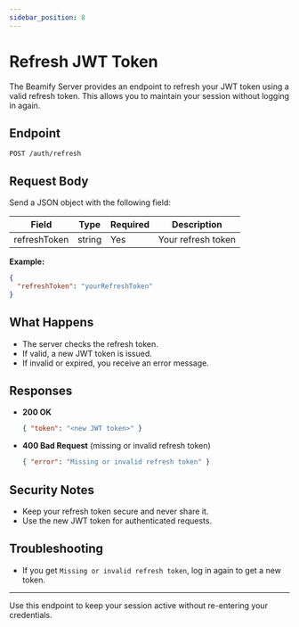 ```yaml
---
sidebar_position: 8
---
```


# Refresh JWT Token

The Beamify Server provides an endpoint to refresh your JWT token using a valid refresh token. This allows you to maintain your session without logging in again.

## Endpoint

`POST /auth/refresh`

## Request Body
Send a JSON object with the following field:

| Field        | Type   | Required | Description                |
|--------------|--------|----------|----------------------------|
| refreshToken | string | Yes      | Your refresh token         |

**Example:**
```json
{
  "refreshToken": "yourRefreshToken"
}
```

## What Happens
- The server checks the refresh token.
- If valid, a new JWT token is issued.
- If invalid or expired, you receive an error message.

## Responses

- **200 OK**
  ```json
  { "token": "<new JWT token>" }
  ```
- **400 Bad Request** (missing or invalid refresh token)
  ```json
  { "error": "Missing or invalid refresh token" }
  ```

## Security Notes
- Keep your refresh token secure and never share it.
- Use the new JWT token for authenticated requests.

## Troubleshooting
- If you get `Missing or invalid refresh token`, log in again to get a new token.

---

Use this endpoint to keep your session active without re-entering your credentials.
